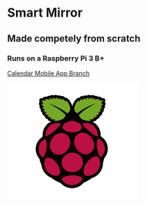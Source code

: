 # Smart Mirror
## **Made competely from scratch**
### Runs on a Raspberry Pi 3 B+
[Calendar Mobile App Branch](https://github.com/Ryan-Awad/Smart-Mirror/tree/mobile-calendar-app)

<img src='images/rpi.png' width='300px'>

